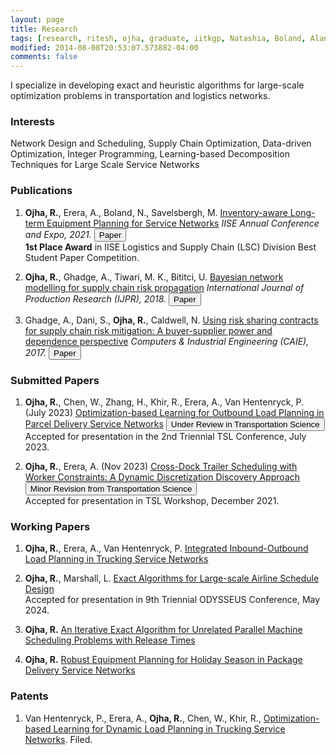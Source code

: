 ```yaml
---
layout: page
title: Research
tags: [research, ritesh, ojha, graduate, iitkgp, Natashia, Boland, Alan, Erera, Martin, Savelsbergh]
modified: 2014-08-08T20:53:07.573882-04:00
comments: false
---
```


I specialize in developing exact and heuristic algorithms for large-scale optimization problems in transportation and logistics networks. 

### Interests

Network Design and Scheduling, Supply Chain Optimization, Data-driven Optimization, Integer Programming, Learning-based Decomposition Techniques for Large Scale Service Networks

<!-- My work encompasses a range of challenging problems, including <strong>trailer scheduling</strong>, <strong>trailer lease planning</strong>, <strong>flow and load planning</strong>, and <strong>service network design</strong>. As a passionate integer programmer, I relish the challenge of devising effective and *implementable* mathematical solutions, using <strong>data-driven heuristics</strong> and <strong>decomposition</strong> methods. Through my work, I help transportation and logistics companies to optimize their service network operations and improve efficiency. -->

### Publications

1. **Ojha, R.**, Erera, A., Boland, N., Savelsbergh, M.
[Inventory-aware Long-term Equipment Planning for Service Networks]() 
*IISE Annual Conference and Expo, 2021.* [<button type="button" class="btn btn-info">Paper</button>](https://www.proquest.com/openview/bdda4559a67f5d87a1edb0e4a5c3a995/1?pq-origsite=gscholar&cbl=51908)   
<strong>1st Place Award</strong> in IISE Logistics and Supply Chain (LSC) Division Best Student Paper Competition.

2. **Ojha, R.**, Ghadge, A., Tiwari, M. K., Bititci, U.
[Bayesian network modelling for supply chain risk propagation]()
*International Journal of Production Research (IJPR), 2018.*  [<button type="button" class="btn btn-info">Paper</button>](https://www.tandfonline.com/doi/full/10.1080/00207543.2018.1467059)


3. Ghadge, A., Dani, S., **Ojha, R.**, Caldwell, N.
[Using risk sharing contracts for supply chain risk mitigation: A buyer-supplier power and dependence perspective]()
*Computers & Industrial Engineering (CAIE), 2017.*  [<button type="button" class="btn btn-info">Paper</button>](https://www.sciencedirect.com/science/article/pii/S0360835216304673)

### Submitted Papers

1. **Ojha, R.**, Chen, W., Zhang, H., Khir, R., Erera, A., Van Hentenryck, P. (July 2023) 
[Optimization-based Learning for Outbound Load Planning in Parcel Delivery Service Networks]() [<button type="button" class="btn btn-info">Under Review in Transportation Science</button>](https://arxiv.org/abs/2307.04050)   
Accepted for presentation in the 2nd Triennial TSL Conference, July 2023.

2. **Ojha, R.**, Erera, A. (Nov 2023) [Cross-Dock Trailer Scheduling with Worker Constraints: A Dynamic Discretization Discovery Approach]() [<button type="button" class="btn btn-info">Minor Revision from Transportation Science</button>](https://optimization-online.org/2023/11/cross-dock-trailer-scheduling-with-workforce-constraints-a-dynamic-discretization-discovery-approach/)   
Accepted for presentation in TSL Workshop, December 2021.

### Working Papers 

1. **Ojha, R.**, Erera, A., Van Hentenryck, P. [Integrated Inbound-Outbound Load Planning in Trucking Service Networks]()

2. **Ojha, R.**, Marshall, L. [Exact Algorithms for Large-scale Airline Schedule Design]()   
Accepted for presentation in 9th Triennial ODYSSEUS Conference, May 2024.

3. **Ojha, R.** [An Iterative Exact Algorithm for Unrelated Parallel Machine Scheduling Problems with Release Times]() 

4. **Ojha, R.** [Robust Equipment Planning for Holiday Season in Package Delivery Service Networks]()


### Patents

1. Van Hentenryck, P., Erera, A., **Ojha, R.**, Chen, W., Khir, R., [Optimization-based Learning for Dynamic Load Planning in Trucking Service Networks](https://arxiv.org/abs/2307.04050). Filed.